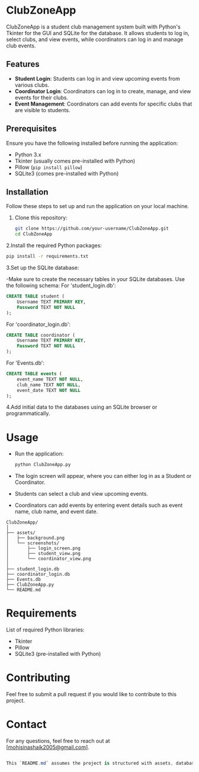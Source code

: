# ClubZoneApp

ClubZoneApp is a student club management system built with Python's Tkinter for the GUI and SQLite for the database. It allows students to log in, select clubs, and view events, while coordinators can log in and manage club events. 

## Features

- **Student Login**: Students can log in and view upcoming events from various clubs.
- **Coordinator Login**: Coordinators can log in to create, manage, and view events for their clubs.
- **Event Management**: Coordinators can add events for specific clubs that are visible to students.

## Prerequisites

Ensure you have the following installed before running the application:

- Python 3.x
- Tkinter (usually comes pre-installed with Python)
- Pillow (`pip install pillow`)
- SQLite3 (comes pre-installed with Python)

## Installation
Follow these steps to set up and run the application on your local machine.

1. Clone this repository:
   ```bash
   git clone https://github.com/your-username/ClubZoneApp.git
   cd ClubZoneApp
   ```
2.Install the required Python packages:
   ```bash
  pip install -r requirements.txt
```
3.Set up the SQLite database:

-Make sure to create the necessary tables in your SQLite databases. Use the following schema:
For 'student_login.db':
```sql
CREATE TABLE student (
    Username TEXT PRIMARY KEY,
    Password TEXT NOT NULL
);
```
For 'coordinator_login.db':
```sql
CREATE TABLE coordinator (
    Username TEXT PRIMARY KEY,
    Password TEXT NOT NULL
);
```
For 'Events.db':
```sql
CREATE TABLE events (
    event_name TEXT NOT NULL,
    club_name TEXT NOT NULL,
    event_date TEXT NOT NULL
);
```
4.Add initial data to the databases using an SQLite browser or programmatically.
# Usage
- Run the application:
  ```bash
  python ClubZoneApp.py
  ```
- The login screen will appear, where you can either log in as a Student or Coordinator.

- Students can select a club and view upcoming events.

- Coordinators can add events by entering event details such as event name, club name, and event date.
```ardunio
ClubZoneApp/
│
├── assets/
│   ├── background.png
│   └── screenshots/
│       ├── login_screen.png
│       ├── student_view.png
│       └── coordinator_view.png
│
├── student_login.db
├── coordinator_login.db
├── Events.db
├── ClubZoneApp.py
└── README.md
```
# Requirements
List of required Python libraries:

- Tkinter
- Pillow
- SQLite3 (pre-installed with Python)
# Contributing
Feel free to submit a pull request if you would like to contribute to this project.
# Contact
For any questions, feel free to reach out at [mohisinashaik2005@gmail.com].
```csharp

This `README.md` assumes the project is structured with assets, databases, and the main application file (`ClubZoneApp.py`). You can customize it further based on your specific project details.

```

  

